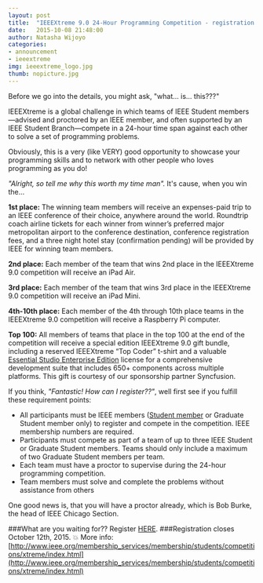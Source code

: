 ```yaml
---
layout: post
title:  "IEEEXtreme 9.0 24-Hour Programming Competition - registration closes 12th of October"
date:   2015-10-08 21:48:00
author: Natasha Wijoyo
categories: 
- announcement
- ieeextreme
img: ieeextreme_logo.jpg
thumb: nopicture.jpg
---
```


Before we go into the details, you might ask, "what... is... this???"

IEEEXtreme is a global challenge in which teams of IEEE Student members—advised and proctored by an IEEE member, and often supported by an IEEE Student Branch—compete in a 24-hour time span against each other to solve a set of programming problems.
 
Obviously, this is a very (like VERY) good opportunity to showcase your programming skills and to network with other people who loves programming as you do!

*"Alright, so tell me why this worth my time man".* It's cause, when you win the...

**1st place:** The winning team members will receive an expenses-paid trip to an IEEE conference of their choice, anywhere around the world. Roundtrip coach airline tickets for each winner from winner’s preferred major metropolitan airport to the conference destination, conference registration fees, and a three night hotel stay (confirmation pending) will be provided by IEEE for winning team members.

**2nd place:** Each member of the team that wins 2nd place in the IEEEXtreme 9.0 competition will receive an iPad Air.

**3rd place:** Each member of the team that wins 3rd place in the IEEEXtreme 9.0 competition will receive an iPad Mini.

**4th-10th place:** Each member of the 4th through 10th place teams in the IEEEXtreme 9.0 competition will receive a Raspberry Pi computer.
 
**Top 100:** All members of teams that place in the top 100 at the end of the competition will receive a special edition IEEEXtreme 9.0 gift bundle, including a reserved IEEEXtreme “Top Coder” t-shirt and a valuable [Essential Studio Enterprise Edition](http://www.syncfusion.com/sales/products) license for a comprehensive development suite that includes 650+ components across multiple platforms. This gift is courtesy of our sponsorship partner Syncfusion.

If you think, *"Fantastic! How can I register??"*, well first see if you fulfill these requirement points:

  * All participants must be IEEE members ([Student member](http://www.ieee.org/go/join_student) or Graduate Student member only) to register and compete in the competition. IEEE membership numbers are required.
  * Participants must compete as part of a team of up to three IEEE Student or Graduate Student members. Teams should only include a maximum of two Graduate Student members per team. 
  * Each team must have a proctor to supervise during the 24-hour programming competition. 
  * Team members must solve and complete the problems without assistance from others

One good news is, that you will have a proctor already, which is Bob Burke, the head of IEEE Chicago Section.

###What are you waiting for?? Register [HERE](https://xtreme.vtools.ieee.org/).
###Registration closes October 12th, 2015. :boom:
More info: [http://www.ieee.org/membership_services/membership/students/competitions/xtreme/index.html](http://www.ieee.org/membership_services/membership/students/competitions/xtreme/index.html)
